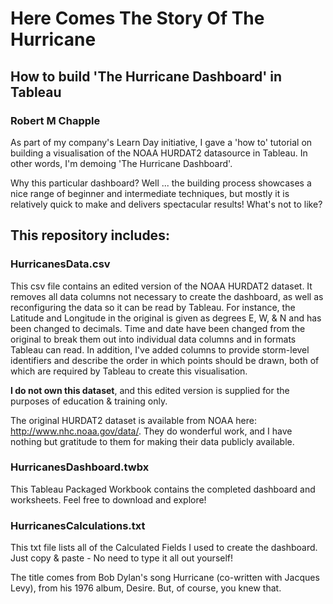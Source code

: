 # Here Comes The Story Of The Hurricane
## How to build 'The Hurricane Dashboard' in Tableau
### Robert M Chapple

As part of my company's Learn Day initiative, I gave a 'how to' tutorial on building a visualisation of the NOAA HURDAT2 datasource in Tableau. In other words, I'm demoing 'The Hurricane Dashboard'.

Why this particular dashboard? Well ... the building process showcases a nice range of beginner and intermediate techniques, but mostly it is relatively quick to make and delivers spectacular results! What's not to like?

## This repository includes:
### HurricanesData.csv
This csv file contains an edited version of the NOAA HURDAT2 dataset. It removes all data columns not necessary to create the dashboard, as well as reconfiguring the data so it can be read by Tableau. For instance, the Latitude and Longitude in the original is given as degrees E, W, & N and has been changed to decimals. Time and date have been changed from the original to break them out into individual data columns and in formats Tableau can read. In addition, I've added columns to provide storm-level identifiers and describe the order in which points should be drawn, both of which are required by Tableau to create this visualisation.

**I do not own this dataset**, and this edited version is supplied for the purposes of education & training only.

The original HURDAT2 dataset is available from NOAA here: <http://www.nhc.noaa.gov/data/>.
They do wonderful work, and I have nothing but gratitude to them for making their data publicly available.

### HurricanesDashboard.twbx
This Tableau Packaged Workbook contains the completed dashboard and worksheets. Feel free to download and explore!

### HurricanesCalculations.txt
This txt file lists all of the Calculated Fields I used to create the dashboard. Just copy & paste - No need to type it all out yourself!

The title comes from Bob Dylan's song Hurricane (co-written with Jacques Levy), from his 1976 album, Desire. But, of course, you knew that.


